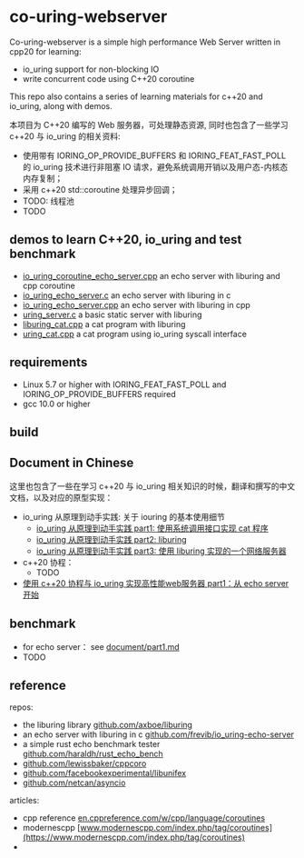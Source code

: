 # co-uring-webserver

Co-uring-webserver is a simple high performance Web Server written in cpp20 for learning:

- io_uring support for non-blocking IO
- write concurrent code using C++20 coroutine

This repo also contains a series of learning materials for c++20 and io_uring, along with demos.

本项目为 C++20 编写的 Web 服务器，可处理静态资源, 同时也包含了一些学习 c++20 与 io_uring 的相关资料:

- 使用带有 IORING_OP_PROVIDE_BUFFERS 和 IORING_FEAT_FAST_POLL 的 io_uring 技术进行非阻塞 IO 请求，避免系统调用开销以及用户态-内核态内存复制；
- 采用 c++20 std::coroutine 处理异步回调；
- TODO: 线程池
- TODO

## demos to learn C++20, io_uring and test benchmark

- [io_uring_coroutine_echo_server.cpp](demo\io_uring_coroutine_echo_server.cpp) an echo server with liburing and cpp coroutine
- [io_uring_echo_server.c](demo\io_uring_echo_server.c) an echo server with liburing in c
- [io_uring_echo_server.cpp](demo\io_uring_echo_server.cpp) an echo server with liburing in cpp
- [uring_server.c](demo\uring_server.c) a basic static server with liburing
- [liburing_cat.cpp](demo\liburing_cat.c) a cat program with liburing
- [uring_cat.cpp](demo\uring_cat.c) a cat program using io_uring syscall interface

## requirements

- Linux 5.7 or higher with IORING_FEAT_FAST_POLL and IORING_OP_PROVIDE_BUFFERS required
- gcc 10.0 or higher

## build

## Document in Chinese

这里也包含了一些在学习 c++20 与 io_uring 相关知识的时候，翻译和撰写的中文文档，以及对应的原型实现：

- io_uring 从原理到动手实践: 关于 iouring 的基本使用细节
  - [io_uring 从原理到动手实践 part1: 使用系统调用接口实现 cat 程序](document\io_uring-by-example\io_uring-by-example1.md)
  - [io_uring 从原理到动手实践 part2: liburing](document\io_uring-by-example\io_uring-by-example2.md)
  - [io_uring 从原理到动手实践 part3: 使用 liburing 实现的一个网络服务器](document\io_uring-by-example\io_uring-by-example3.md)
- c++20 协程：
  - TODO
- [使用 c++20 协程与 io_uring 实现高性能web服务器 part1：从 echo server 开始](document\part1.md)

## benchmark

- for echo server： see [document/part1.md](document/part1.md)
- TODO

## reference

repos:

- the liburing library [github.com/axboe/liburing](https://github.com/axboe/liburing)
- an echo server with liburing in c [github.com/frevib/io_uring-echo-server](https://github.com/frevib/io_uring-echo-server)
- a simple rust echo benchmark tester [github.com/haraldh/rust_echo_bench](https://github.com/haraldh/rust_echo_bench)
- [github.com/lewissbaker/cppcoro](https://github.com/lewissbaker/cppcoro)
- [github.com/facebookexperimental/libunifex](https://github.com/facebookexperimental/libunifex)
- [github.com/netcan/asyncio](https://github.com/netcan/asyncio)

articles:

- cpp reference [en.cppreference.com/w/cpp/language/coroutines](https://en.cppreference.com/w/cpp/language/coroutines)
- modernescpp [www.modernescpp.com/index.php/tag/coroutines](https://www.modernescpp.com/index.php/tag/coroutines)
- 